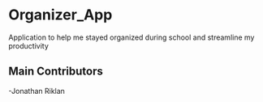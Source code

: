 # Organizer_App
Application to help me stayed organized during school and streamline my productivity

## Main Contributors
-Jonathan Riklan
